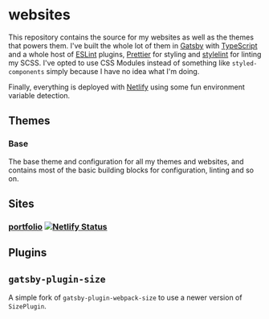 # websites

This repository contains the source for my websites as well as the themes that
powers them. I've built the whole lot of them in
[Gatsby](https://www.gatsbyjs.org/) with
[TypeScript](https://www.typescriptlang.org/) and a whole host of
[ESLint](https://eslint.org/) plugins, [Prettier](https://prettier.io/) for
styling and [stylelint](https://stylelint.io/) for linting my SCSS. I've opted
to use CSS Modules instead of something like `styled-components` simply because
I have no idea what I'm doing.

Finally, everything is deployed with [Netlify](https://www.netlify.com/) using
some fun environment variable detection.

## Themes

### Base

The base theme and configuration for all my themes and websites, and contains
most of the basic building blocks for configuration, linting and so on.

## Sites

### [portfolio](https://www.eons.io/) [![Netlify Status](https://api.netlify.com/api/v1/badges/93a52e57-6728-49d3-bbde-4c9c9dfe7241/deploy-status)](https://app.netlify.com/sites/eonsio/deploys)

## Plugins

## `gatsby-plugin-size`

A simple fork of `gatsby-plugin-webpack-size` to use a newer version of `SizePlugin`.
